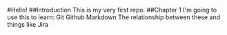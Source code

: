 #Hello!
##Introduction
This is my very first repo.
##Chapter 1
I'm going to use this to learn:
Git
Github
Markdown
The relationship between these and things like Jira
